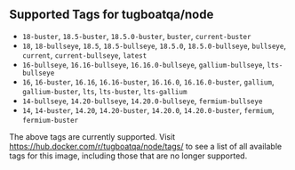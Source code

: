 ## Supported Tags for tugboatqa/node

* `18-buster`, `18.5-buster`, `18.5.0-buster`, `buster`, `current-buster`
* `18`, `18-bullseye`, `18.5`, `18.5-bullseye`, `18.5.0`, `18.5.0-bullseye`, `bullseye`, `current`, `current-bullseye`, `latest`
* `16-bullseye`, `16.16-bullseye`, `16.16.0-bullseye`, `gallium-bullseye`, `lts-bullseye`
* `16`, `16-buster`, `16.16`, `16.16-buster`, `16.16.0`, `16.16.0-buster`, `gallium`, `gallium-buster`, `lts`, `lts-buster`, `lts-gallium`
* `14-bullseye`, `14.20-bullseye`, `14.20.0-bullseye`, `fermium-bullseye`
* `14`, `14-buster`, `14.20`, `14.20-buster`, `14.20.0`, `14.20.0-buster`, `fermium`, `fermium-buster`

The above tags are currently supported. Visit https://hub.docker.com/r/tugboatqa/node/tags/ to see a list of all available tags for this image, including those that are no longer supported.
